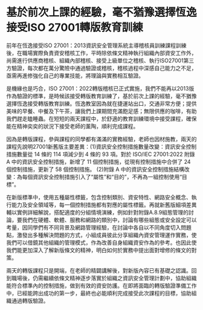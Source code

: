 # 基於前次上課的經驗，毫不猶豫選擇恆逸接受ISO 27001轉版教育訓練

前年在恆逸接受ISO 27001：2013資訊安全管理系統主導稽核員訓練課程訓練後，在職場實際負責資安稽核工作，平時除依條文精神執行組織內部資安工作外，尚需進行供應商稽核、組織內部稽核、接受上級單位之稽核、執行ISO27001第三方驗證，每次都在萬分驚險中通過驗證或稽核，稽核過程中深感自己能力之不足，亟需再進修強化自己的專業技能，將理論與實務相互驗證。

是機緣也是巧合，ISO 27001：2022轉版稽核已正式實施，我們不能再以2013版作為驗證的標準，是時候該接受轉版教育訓練了，基於前次上課的經驗，毫不猶豫選擇恆逸接受轉版教育訓練。恆逸教室因為就在捷運站出口，交通非常方便；提供美味的早餐、中餐及下午茶，讓我們上課期間充滿飽足感；無限供應的咖啡，有助我們趕走瞌睡蟲。在短短的兩天課程中，於舒適的教育訓練環境中接受課程，確保能在精神奕奕的狀況下接受老師的薰陶，順利完成課程。

因為是轉版課程，參與課程的同學都有滿滿的實務經驗，老師也因材施教，兩天的課程先說明27001新舊版主要差異：(1)資訊安全控制措施數量改變：資訊安全控制措施數量從 14 條的 114 項減少到 4 條的 93 項。對於 ISO/IEC 27001:2022 附錄 A 中的資訊安全控制措施，新增了 11 個控制措施，從現有控制措施中合併了 24 個控制措施，更新了 58 個控制措施。
(2)附錄 A 中的資訊安全控制措施結構改變：為每個資訊安全控制措施引入了“屬性”和“目的”，不再為一組控制使用“目標”。

在新版標準中，使用五種屬性標籤，包含控制類別、資安特性、網路安全概念、執行能力及安全領域等，每一個控制措施都有對應的屬性標籤。再就新舊版細項差異輔以實例詳細解說，搭配適度的分組情境演練，例如針對附錄A.8.9組態管理的討論，要我們在硬體、軟體、服務和網路的類別中，討論有哪些組態或安全設定可以考量，因同學們有不同背景及網路管理經驗，在討論中各自以不同角度切入問題點，激發出多種解決問題的方式，小組成員彼此分享組織內資安管理運作實務，使我們可以借鏡其他組織的管理模式，作為改善自身組織資安作為的參考。也因此使我們能更加深入了解新版條文的精神，明白如何於實務中提出面對增修的條文的對策。

兩天的轉版課程只是開端，在老師的精闢講解後，對新版內容已有基礎之認識。回到職場後，仍需繼續依條文精神逐步落實於組織之資訊安全管理計劃中，協助組織能符合標準內的控制措施，做到有效的資安防護。在即將面臨的轉版驗證準備工作中，已經能跨出成功的第一步，最終也必能順利完成接受此次課程的目標，協助組織通過轉版驗證。
